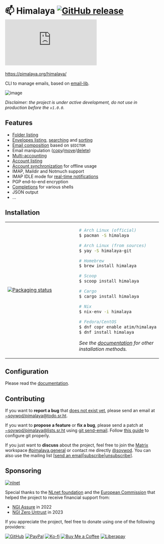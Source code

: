 # 📫 Himalaya [![GitHub release](https://img.shields.io/github/v/release/soywod/himalaya?color=success)](https://github.com/soywod/himalaya/releases/latest) [![Matrix](https://img.shields.io/matrix/pimalaya.himalaya:matrix.org?color=success&label=chat)](https://matrix.to/#/#pimalaya.himalaya:matrix.org)

https://pimalaya.org/himalaya/

CLI to manage emails, based on [email-lib](https://sr.ht/~soywod/pimalaya/).

![image](https://user-images.githubusercontent.com/10437171/138774902-7b9de5a3-93eb-44b0-8cfb-6d2e11e3b1aa.png)

*Disclaimer: the project is under active development, do not use in production before the `v1.0.0`.*

## Features

- [Folder listing]
- [Envelopes listing], [searching] and [sorting]
- [Email composition] based on `$EDITOR`
- Email manipulation ([copy]/[move]/[delete])
- [Multi-accounting]
- [Account listing]
- [Account synchronization] for offline usage
- IMAP, Maildir and Notmuch support
- IMAP IDLE mode for [real-time notifications]
- PGP end-to-end encryption
- [Completions] for various shells
- JSON output
- …

[Folder listing]: https://pimalaya.org/himalaya/cli/usage/folders/list.html
[Envelopes listing]: https://pimalaya.org/himalaya/cli/usage/envelopes/list.html
[searching]: https://pimalaya.org/himalaya/cli/usage/envelopes/search.html
[sorting]: https://pimalaya.org/himalaya/cli/usage/envelopes/sort.html
[Email composition]: https://pimalaya.org/himalaya/cli/usage/emails/write.html
[copy]: https://pimalaya.org/himalaya/cli/usage/emails/copy.html
[move]: https://pimalaya.org/himalaya/cli/usage/emails/move.html
[delete]: https://pimalaya.org/himalaya/cli/usage/emails/delete.html
[Multi-accounting]: https://pimalaya.org/himalaya/cli/configuration/index.html
[Account listing]: https://pimalaya.org/himalaya/cli/usage/accounts/list.html
[Account synchronization]: https://pimalaya.org/himalaya/cli/usage/accounts/synchronize.html
[real-time notifications]: https://pimalaya.org/himalaya/cli/usage/notifications.html
[Completions]: https://pimalaya.org/himalaya/cli/tips/completion.html

## Installation

<table align="center">
<tr>
<td width="50%">
<a href="https://repology.org/project/himalaya/versions">
<img src="https://repology.org/badge/vertical-allrepos/himalaya.svg" alt="Packaging status" />
</a>
</td>
<td width="50%">

```bash
# Arch Linux (official)
$ pacman -S himalaya

# Arch Linux (from sources)
$ yay -S himalaya-git

# Homebrew
$ brew install himalaya

# Scoop
$ scoop install himalaya

# Cargo
$ cargo install himalaya

# Nix
$ nix-env -i himalaya

# Fedora/CentOS
$ dnf copr enable atim/himalaya
$ dnf install himalaya
```

*See the [documentation](https://pimalaya.org/himalaya/cli/installation/index.html) for other installation methods.*

</td>
</tr>
</table>

## Configuration

Please read the [documentation](https://pimalaya.org/himalaya/cli/configuration/index.html).

## Contributing

If you want to **report a bug** that [does not exist yet](https://todo.sr.ht/~soywod/pimalaya), please send an email at [~soywod/pimalaya@todo.sr.ht](mailto:~soywod/pimalaya@todo.sr.ht).

If you want to **propose a feature** or **fix a bug**, please send a patch at [~soywod/pimalaya@lists.sr.ht](mailto:~soywod/pimalaya@lists.sr.ht) using [git send-email](https://git-scm.com/docs/git-send-email). Follow [this guide](https://git-send-email.io/) to configure git properly.

If you just want to **discuss** about the project, feel free to join the [Matrix](https://matrix.org/) workspace [#pimalaya.general](https://matrix.to/#/#pimalaya.general:matrix.org) or contact me directly [@soywod](https://matrix.to/#/@soywod:matrix.org). You can also use the mailing list [[send an email](mailto:~soywod/pimalaya@lists.sr.ht)|[subscribe](mailto:~soywod/pimalaya+subscribe@lists.sr.ht)|[unsubscribe](mailto:~soywod/pimalaya+unsubscribe@lists.sr.ht)].

## Sponsoring

[![nlnet](https://nlnet.nl/logo/banner-160x60.png)](https://nlnet.nl/project/Himalaya/index.html)

Special thanks to the [NLnet foundation](https://nlnet.nl/project/Himalaya/index.html) and the [European Commission](https://www.ngi.eu/) that helped the project to receive financial support from:

- [NGI Assure](https://nlnet.nl/assure/) in 2022
- [NGI Zero Untrust](https://nlnet.nl/entrust/) in 2023

If you appreciate the project, feel free to donate using one of the following providers:

[![GitHub](https://img.shields.io/badge/-GitHub%20Sponsors-fafbfc?logo=GitHub%20Sponsors)](https://github.com/sponsors/soywod)
[![PayPal](https://img.shields.io/badge/-PayPal-0079c1?logo=PayPal&logoColor=ffffff)](https://www.paypal.com/paypalme/soywod)
[![Ko-fi](https://img.shields.io/badge/-Ko--fi-ff5e5a?logo=Ko-fi&logoColor=ffffff)](https://ko-fi.com/soywod)
[![Buy Me a Coffee](https://img.shields.io/badge/-Buy%20Me%20a%20Coffee-ffdd00?logo=Buy%20Me%20A%20Coffee&logoColor=000000)](https://www.buymeacoffee.com/soywod)
[![Liberapay](https://img.shields.io/badge/-Liberapay-f6c915?logo=Liberapay&logoColor=222222)](https://liberapay.com/soywod)
